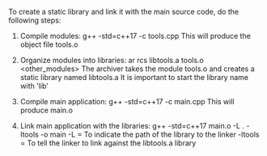 To create a static library and link it with the main source code, do the following steps:

1. Compile modules:
    g++ -std=c++17 -c tools.cpp
    This will produce the object file tools.o

2. Organize modules into libraries:
    ar rcs libtools.a tools.o <other_modules>
    The archiver takes the module tools.o and creates a static library named libtools.a
    It is important to start the library name with 'lib'

3. Compile main application:
    g++ -std=c++17 -c main.cpp
    This will produce main.o

4. Link main application with the libraries:
    g++ -std=c++17 main.o -L . -ltools -o main
    -L = To indicate the path of the library to the linker
    -ltools = To tell the linker to link against the libtools.a library